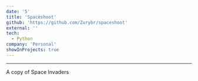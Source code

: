 ```yaml
---
date: '5'
title: 'Spaceshoot'
github: 'https://github.com/Zurybr/spaceshoot'
external: ''
tech:
  - Python
company: 'Personal'
showInProjects: true
---
```

---

A copy of Space Invaders
